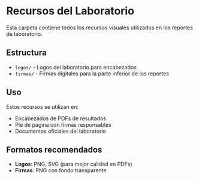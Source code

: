 # Recursos del Laboratorio

Esta carpeta contiene todos los recursos visuales utilizados en los reportes de laboratorio.

## Estructura

- `logos/` - Logos del laboratorio para encabezados
- `firmas/` - Firmas digitales para la parte inferior de los reportes

## Uso

Estos recursos se utilizan en:
- Encabezados de PDFs de resultados
- Pie de página con firmas responsables
- Documentos oficiales del laboratorio

## Formatos recomendados

- **Logos**: PNG, SVG (para mejor calidad en PDFs)
- **Firmas**: PNG con fondo transparente





